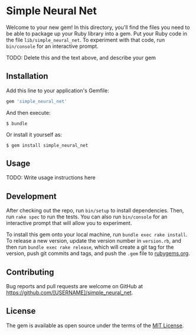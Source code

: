 # Simple Neural Net

Welcome to your new gem! In this directory, you'll find the files you need to be able to package up your Ruby library into a gem. Put your Ruby code in the file `lib/simple_neural_net`. To experiment with that code, run `bin/console` for an interactive prompt.

TODO: Delete this and the text above, and describe your gem

## Installation

Add this line to your application's Gemfile:

```ruby
gem 'simple_neural_net'
```

And then execute:

    $ bundle

Or install it yourself as:

    $ gem install simple_neural_net

## Usage

TODO: Write usage instructions here

## Development

After checking out the repo, run `bin/setup` to install dependencies. Then, run `rake spec` to run the tests. You can also run `bin/console` for an interactive prompt that will allow you to experiment.

To install this gem onto your local machine, run `bundle exec rake install`. To release a new version, update the version number in `version.rb`, and then run `bundle exec rake release`, which will create a git tag for the version, push git commits and tags, and push the `.gem` file to [rubygems.org](https://rubygems.org).

## Contributing

Bug reports and pull requests are welcome on GitHub at https://github.com/[USERNAME]/simple_neural_net.


## License

The gem is available as open source under the terms of the [MIT License](http://opensource.org/licenses/MIT).
